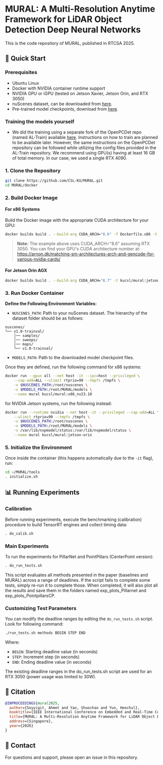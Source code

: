 # MURAL: A Multi-Resolution Anytime Framework for LiDAR Object Detection Deep Neural Networks

This is the code repository of MURAL, published in RTCSA 2025.

## 🚀 Quick Start

### Prerequisites

- Ubuntu Linux
- Docker with NVIDIA container runtime support
- NVIDIA GPU or iGPU (tested on Jetson Xavier, Jetson Orin, and RTX 3050)
- nuScenes dataset, can be downloaded from [here](https://www.nuscenes.org/nuscenes).
- Pre-trained model checkpoints, download from [here](https://kansas-my.sharepoint.com/:u:/g/personal/a249s197_home_ku_edu/Eb65ucMEk49Djv7jZTmXtcsBDNv3-ZPcUVF_1RQafdfhxQ?e=MGM9OK).

### Training the models yourself

- We did the training using a separate fork of the OpenPCDet repo (named AL-Train) available [here](https://github.com/ahmedius2/AL-Train). Instructions on how to train are planned to be available later. However, the same instructions on the OpenPCDet repository can be followed while utilizing the config files provided in the AL-Train repository. We recommend using GPU(s) having at least 16 GB of total memory. In our case, we used a single RTX 4090.

### 1. Clone the Repository

```bash
git clone https://github.com/CSL-KU/MURAL.git
cd MURAL/docker
```

### 2. Build Docker Image

#### For x86 Systems

Build the Docker image with the appropriate CUDA architecture for your GPU:

```bash
docker buildx build . --build-arg CUDA_ARCH="8.6" -f Dockerfile.x86 -t kucsl/mural:x86_nv23.10
```

> **Note:** The example above uses CUDA_ARCH="8.6" assuming RTX 3050. You can find your GPU's CUDA architecture number at: https://arnon.dk/matching-sm-architectures-arch-and-gencode-for-various-nvidia-cards/

#### For Jetson Orin AGX

```bash
docker buildx build . --build-arg CUDA_ARCH="8.7" -t kucsl/mural:jetson-orin
```

### 3. Run Docker Container

**Define the Following Environment Variables:**
- `NUSCENES_PATH`: Path to your nuScenes dataset. The hierarchy of the dataset folder should be as follows:
```
nuscenes/
└── v1.0-trainval/
    │── samples/
    │── sweeps/
    │── maps/
    └── v1.0-trainval/
```
- `MODELS_PATH`: Path to the downloaded model checkpoint files.

Once they are defined, run the following command for x86 systems:
```bash
docker run --gpus all --net host -it --ipc=host --privileged \
    --cap-add=ALL --ulimit rtprio=99 --tmpfs /tmpfs \
    -v $NUSCENES_PATH:/root/nuscenes \
    -v $MODELS_PATH:/root/MURAL/models \
    --name mural kucsl/mural:x86_nv23.10
```
for NVIDIA Jetson systems, run the following instead:
```bash
docker run --runtime nvidia --net host -it --privileged --cap-add=ALL \
    --ulimit rtprio=99 --tmpfs /tmpfs \
    -v $NUSCENES_PATH:/root/nuscenes \
    -v $MODELS_PATH:/root/MURAL/models \
    -v /var/lib/nvpmodel/status:/var/lib/nvpmodel/status \
    --name mural kucsl/mural:jetson-orin
```

### 5. Initialize the Environment

Once inside the container (this happens automatically due to the `-it` flag), run:

```bash
cd ~/MURAL/tools
. initialize.sh
```

## 📊 Running Experiments

### Calibration

Before running experiments, execute the benchmarking (calibration) procedure to build TensorRT engines and collect timing data:

```bash
. do_calib.sh
```

### Main Experiments

To run the experiments for PillarNet and PointPillars (CenterPoint version):

```bash
. do_run_tests.sh
```

This script evaluates all methods presented in the paper (baselines and MURAL) across a range of deadlines. If the script fails to complete some tests, simply re-run it to complete those. When completed, it will also plot all the results and save them in the folders named exp_plots_Pillarnet and exp_plots_PointpillarsCP.

### Customizing Test Parameters

You can modify the deadline ranges by editing the `do_run_tests.sh` script. Look for following command:

```bash
./run_tests.sh methods BEGIN STEP END
```

Where:
- `BEGIN`: Starting deadline value (in seconds)
- `STEP`: Increment step (in seconds)
- `END`: Ending deadline value (in seconds)

The existing deadline ranges in the do_run_tests.sh script are used for an RTX 3050 (power usage was limited to 30W).

## 📄 Citation

```bibtex
@INPROCEEDINGS{mural2025,
  author={Soyyigit, Ahmet and Yao, Shuochao and Yun, Heechul},
  booktitle={IEEE International Conference on Embedded and Real-Time Computing Systems and Applications (RTCSA)}, 
  title={MURAL: A Multi-Resolution Anytime Framework for LiDAR Object Detection Deep Neural Networks},
  address={Singapore},
  year={2026}
}
```

## 📧 Contact

For questions and support, please open an issue in this repository.
